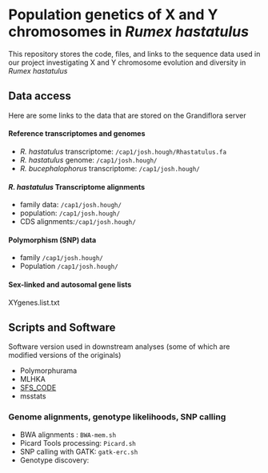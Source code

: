 # Population genetics of X and Y chromosomes in _Rumex hastatulus_

This repository stores the code, files, and links to the sequence data used in our project investigating X and Y chromosome evolution and diversity in  _Rumex hastatulus_

## Data access

Here are some links to the data that are stored on the Grandiflora server

#### Reference transcriptomes and genomes
+ _R. hastatulus_ transcriptome: ```/cap1/josh.hough/Rhastatulus.fa```
+ _R. hastatulus_ genome: ```/cap1/josh.hough/```
+ _R. bucephalophorus_ transcriptome: ```/cap1/josh.hough/```

#### _R. hastatulus_ Transcriptome alignments
+ family data: ```/cap1/josh.hough/```
+ population: ```/cap1/josh.hough/```
+ CDS alignments:```/cap1/josh.hough/```

#### Polymorphism (SNP) data
+ family ```/cap1/josh.hough/```
+ Population ```/cap1/josh.hough/```

#### Sex-linked and autosomal gene lists

XYgenes.list.txt

## Scripts and Software

Software version used in downstream analyses (some of which are modified versions of the originals)

+ Polymorphurama
+ MLHKA
+ [SFS_CODE](http://sfscode.sourceforge.net/SFS_CODE/index/index.html)
+ msstats

### Genome alignments, genotype likelihoods, SNP calling
+ BWA alignments : ``BWA-mem.sh``
+ Picard Tools processing: ``Picard.sh``
+ SNP calling with GATK: ``gatk-erc.sh``
+ Genotype discovery:
